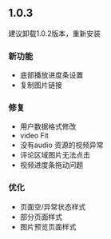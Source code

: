 ## 1.0.3

建议卸载1.0.2版本，重新安装
### 新功能
+ 底部播放进度条设置
+ 复制图片链接

  
### 修复
+ 用户数据格式修改
+ video Fit
+ 没有audio 资源的视频异常
+ 评论区域图片无法点击
+ 视频进度条拖动问题
  
### 优化
+ 页面空/异常状态样式
+ 部分页面样式
+ 图片预览页面样式